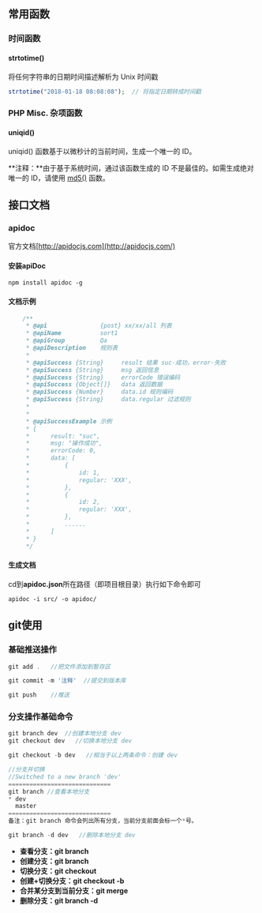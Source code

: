 ﻿## 常用函数

### 时间函数

#### strtotime() 

将任何字符串的日期时间描述解析为 Unix 时间戳

```php
strtotime("2018-01-18 08:08:08");  // 将指定日期转成时间戳
```



### PHP Misc. 杂项函数

#### uniqid()

uniqid() 函数基于以微秒计的当前时间，生成一个唯一的 ID。

**注释：**由于基于系统时间，通过该函数生成的 ID 不是最佳的。如需生成绝对唯一的 ID，请使用 [md5()](https://www.runoob.com/php/func-string-md5.html) 函数。



## 接口文档

### apidoc

官方文档[http://apidocjs.com](http://apidocjs.com/)

#### 安装apiDoc

```
npm install apidoc -g
```

#### 文档示例

```php
    /**
     * @api               {post} xx/xx/all 列表
     * @apiName           sort1
     * @apiGroup          Qa
     * @apiDescription    规则表
     *
     * @apiSuccess {String} 	result 结果 suc-成功，error-失败
     * @apiSuccess {String} 	msg 返回信息
     * @apiSuccess {String} 	errorCode 错误编码
     * @apiSuccess {Object[]} 	data 返回数据
     * @apiSuccess {Number} 	data.id 规则编码
     * @apiSuccess {String} 	data.regular 过滤规则
     *
     *
     * @apiSuccessExample 示例
     * {
     *      result: "suc",
     *      msg: "操作成功",
     *      errorCode: 0,
     *      data: [
     *          {
     *              id: 1,
     *              regular: 'XXX',
     *          },
     *          {
     *              id: 2,
     *              regular: 'XXX',
     *          },
     *          ......
     *      ]
     * }
     */
```

#### 生成文档

cd到**apidoc.json**所在路径（即项目根目录）执行如下命令即可

```
apidoc -i src/ -o apidoc/
```




## git使用

### 基础推送操作

```php
git add .	//把文件添加到暂存区

git commit -m '注释'	//提交到版本库

git push	//推送
```



### 分支操作基础命令

```php
git branch dev  //创建本地分支 dev
git checkout dev   //切换本地分支 dev

git checkout -b dev   //相当于以上两条命令：创建 dev 

//分支并切换
//Switched to a new branch 'dev'
=============================
git branch //查看本地分支
* dev
  master
=============================
备注：git branch 命令会列出所有分支，当前分支前面会标一个*号。

git branch -d dev   //删除本地分支 dev
```

- **查看分支：git branch**
- **创建分支：git branch <name>**
- **切换分支：git checkout <name>**
- **创建+切换分支：git checkout -b <name>**
- **合并某分支到当前分支：git merge <name>**
- **删除分支：git branch -d <name>**










